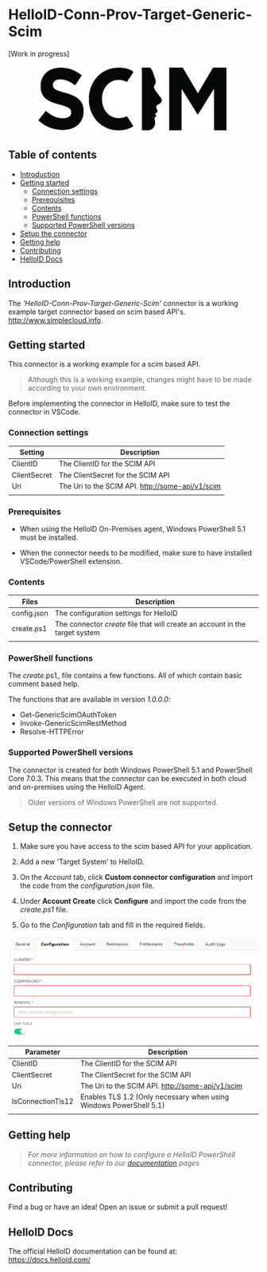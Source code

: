 # HelloID-Conn-Prov-Target-Generic-Scim
[Work in progress]

<p align="center">
  <img src="assets/scim.png">
</p>

## Table of contents

- [Introduction](#Introduction)
- [Getting started](#Getting-started)
  + [Connection settings](#Connection-settings)
  + [Prerequisites](#Prerequisites)
  + [Contents](#Contents)
  + [PowerShell functions](#PowerShell-functions)
  + [Supported PowerShell versions](#Supported-PowerShell-versions)
- [Setup the connector](#Setup-the-connector)
- [Getting help](#Getting-help)
- [Contributing](#Contributing)
- [HelloID Docs](#HelloID-Docs)

## Introduction

The _'HelloID-Conn-Prov-Target-Generic-Scim'_ connector is a working example target connector based on scim based API's. http://www.simplecloud.info.

## Getting started

This connector is a working example for a scim based API.

> Although this is a working example, changes might have to be made according to your own environment.

Before implementing the connector in HelloID, make sure to test the connector in VSCode.

### Connection settings

| Setting     | Description |
| ------------ | ----------- |
| ClientID          | The ClientID for the SCIM API                      |
| ClientSecret      | The ClientSecret for the SCIM API                  |
| Uri               | The Uri to the SCIM API. <http://some-api/v1/scim> |
|             |                                            |

### Prerequisites

- When using the HelloID On-Premises agent, Windows PowerShell 5.1 must be installed.

- When the connector needs to be modified, make sure to have installed VSCode/PowerShell extension.

### Contents

| Files       | Description                                |
| ----------- | ------------------------------------------ |
| config.json | The configuration settings for HelloID                      |
| create.ps1  | The connector _create_ file that will create an account in the target system |
|             |                                            |

### PowerShell functions

The _create_.ps1_ file contains a few functions. All of which contain basic comment based help.

The functions that are available in version _1.0.0.0_:

- Get-GenericScimOAuthToken
- Invoke-GenericScimRestMethod
- Resolve-HTTPError

### Supported PowerShell versions

The connector is created for both Windows PowerShell 5.1 and PowerShell Core 7.0.3. This means that the connector can be executed in both cloud and on-premises using the HelloID Agent.

> Older versions of Windows PowerShell are not supported.

## Setup the connector

1. Make sure you have access to the scim based API for your application.

2. Add a new 'Target System' to HelloID.

3. On the _Account_ tab, click __Custom connector configuration__ and import the code from the _configuration.json_ file.

4. Under __Account Create__ click __Configure__ and import the code from the _create.ps1_ file.

5. Go to the _Configuration_ tab and fill in the required fields.

![config](./assets/configuration.png)

| Parameter         | Description                                        |
| ----------------- | -------------------------------------------------- |
| ClientID          | The ClientID for the SCIM API                      |
| ClientSecret      | The ClientSecret for the SCIM API                  |
| Uri               | The Uri to the SCIM API. <http://some-api/v1/scim> |
| IsConnectionTls12 | Enables TLS 1.2 (Only necessary when using Windows PowerShell 5.1)        |
|             |                                            |

## Getting help

> _For more information on how to configure a HelloID PowerShell connector, please refer to our [documentation](https://docs.helloid.com/hc/en-us/articles/360012557600-Configure-a-custom-PowerShell-source-system) pages_

## Contributing

Find a bug or have an idea! Open an issue or submit a pull request!

## HelloID Docs

The official HelloID documentation can be found at: https://docs.helloid.com/
